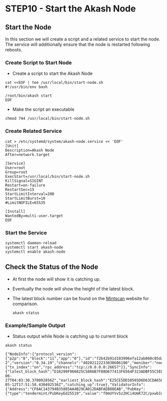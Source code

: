 # STEP10 - Start the Akash Node



## Start the Node

In this section we will create a script and a related service to start the node.  The service will additionally ensure that the node is restarted following reboots.

### Create Script to Start Node

* Create a script to start the Akash Node

```
cat <<EOF | tee /usr/local/bin/start-node.sh
#!/usr/bin/env bash

/root/bin/akash start
EOF
```

* Make the script an executable

```
chmod 744 /usr/local/bin/start-node.sh
```

### Create Related Service

```
cat > /etc/systemd/system/akash-node.service << 'EOF'
[Unit]
Description=Akash Node
After=network.target

[Service]
User=root
Group=root
ExecStart=/usr/local/bin/start-node.sh
KillSignal=SIGINT
Restart=on-failure
RestartSec=15
StartLimitInterval=200
StartLimitBurst=10
#LimitNOFILE=65535

[Install]
WantedBy=multi-user.target
EOF
```

### Start the Service

```
systemctl daemon-reload
systemctl start akash-node
systemctl enable akash-node
```

## Check the Status of the Node

* At first the node will show it is catching up.&#x20;
* Eventually the node will show the height of the latest block.&#x20;
*   The latest block number can be found on the [Mintscan](https://www.mintscan.io/akash) website for comparison.

    ```
    akash status
    ```

### Example/Sample Output

* Status output while Node is catching up to current block

```
akash status

{"NodeInfo":{"protocol_version":{"p2p":"8","block":"11","app":"0"},"id":"f2b42b91d103996efa12ab860c05dac66b8e9f7c","listen_addr":"tcp://0.0.0.0:26656","network":"akashnet-2","version":"0.34.19","channels":"40202122233038606100","moniker":"node","other":{"tx_index":"on","rpc_address":"tcp://0.0.0.0:26657"}},"SyncInfo":{"latest_block_hash":"D18299F966825C5886B7F88D677413F6564F323ADBF55C5E80AF76CA8E151E06","latest_app_hash":"4E6A696D911E7A238F4E4BD437712B197858E3A7ED319B12F38961B2C2960C47","latest_block_height":"6493433","latest_block_time":"2022-06-27T04:03:30.370092856Z","earliest_block_hash":"E25CE5DD10565D6D63CDA65C8653A15F962A4D2960D5EC45D1DC0A4DE06F8EE3","earliest_app_hash":"19526102DDBCE254BA71CC8E44185721D611635F638624C6F950EF31D3074E2B","earliest_block_height":"5851001","earliest_block_time":"2022-05-12T17:51:58.430492536Z","catching_up":true},"ValidatorInfo":{"Address":"CF6AC143794B35885AA4B29CA012DABFAEB88EAB","PubKey":{"type":"tendermint/PubKeyEd25519","value":"f0mUYVv5z2HCi4UmK72C/pxwbIu5tdDHEVc94yCLZQc="},"VotingPower":"0"}}
```
